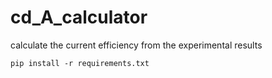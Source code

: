 # cd_A_calculator
calculate the current efficiency from the experimental results


    pip install -r requirements.txt